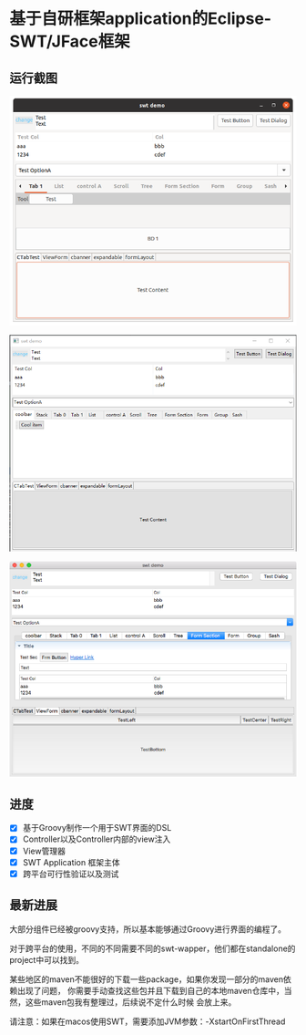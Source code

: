 # 基于自研框架application的Eclipse-SWT/JFace框架

## 运行截图

![截图 Linux](./docs/screen-shot/Linux.png)

![截图 windows](./docs/screen-shot/windows.png)

![截图 MacOS](./docs/screen-shot/macos.png)

## 进度
- [x] 基于Groovy制作一个用于SWT界面的DSL
- [x] Controller以及Controller内部的view注入
- [x] View管理器
- [x] SWT Application 框架主体
- [x] 跨平台可行性验证以及测试

## 最新进展

大部分组件已经被groovy支持，所以基本能够通过Groovy进行界面的编程了。

对于跨平台的使用，不同的不同需要不同的swt-wapper，他们都在standalone的project中可以找到。

某些地区的maven不能很好的下载一些package，如果你发现一部分的maven依赖出现了问题，
你需要手动查找这些包并且下载到自己的本地maven仓库中，当然，这些maven包我有整理过，后续说不定什么时候
会放上来。

请注意：如果在macos使用SWT，需要添加JVM参数：-XstartOnFirstThread